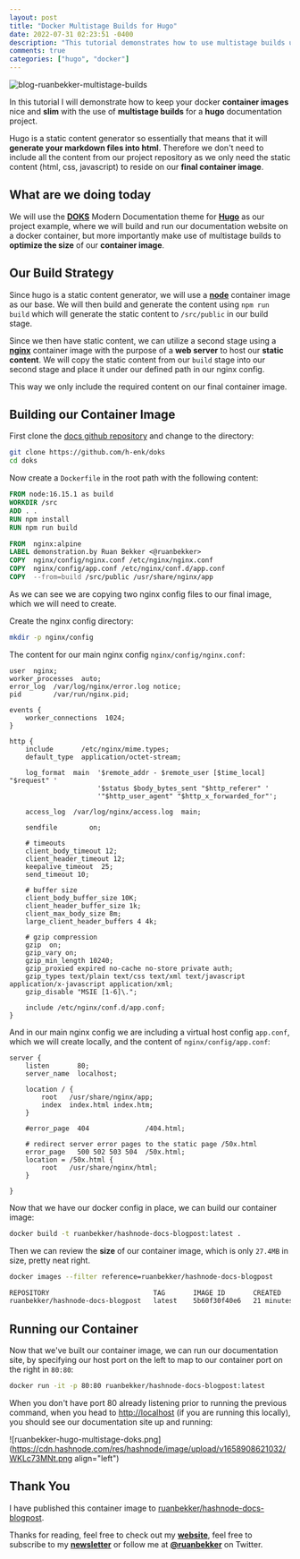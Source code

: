 ```yaml
---
layout: post
title: "Docker Multistage Builds for Hugo"
date: 2022-07-31 02:23:51 -0400
description: "This tutorial demonstrates how to use multistage builds using docker to take advantage of reducing the size of your final container image. This demonstration will use Hugo as an example."
comments: true
categories: ["hugo", "docker"]
---
```


![blog-ruanbekker-multistage-builds](https://user-images.githubusercontent.com/567298/182013196-aff6e76f-2cf3-4ec2-bfcc-3e977915a6aa.png)

In this tutorial I will demonstrate how to keep your docker **container images** nice and **slim** with the use of **multistage builds** for a **hugo** documentation project.

Hugo is a static content generator so essentially that means that it will **generate your markdown files into html**. Therefore we don't need to include all the content from our project repository as we only need the static content (html, css, javascript) to reside on our **final container image**.

## What are we doing today

We will use the **[DOKS](https://github.com/h-enk/doks)** Modern Documentation theme for **[Hugo](https://gohugo.io/)** as our project example, where we will build and run our documentation website on a docker container, but more importantly make use of multistage builds to **optimize the size** of our **container image**.

## Our Build Strategy

Since hugo is a static content generator, we will use a **[node](https://hub.docker.com/_/node)** container image as our base. We will then build and generate the content using `npm run build` which will generate the static content to `/src/public` in our build stage.

Since we then have static content, we can utilize a second stage using a **[nginx](https://hub.docker.com/_/nginx)** container image with the purpose of a **web server** to host our **static content**. We will copy the static content from our `build` stage into our second stage and place it under our defined path in our nginx config.

This way we only include the required content on our final container image.

## Building our Container Image

First clone the [docs github repository](https://github.com/h-enk/doks) and change to the directory:

```bash
git clone https://github.com/h-enk/doks
cd doks
```

Now create a `Dockerfile` in the root path with the following content:

```dockerfile
FROM node:16.15.1 as build
WORKDIR /src
ADD . .
RUN npm install
RUN npm run build

FROM  nginx:alpine
LABEL demonstration.by Ruan Bekker <@ruanbekker>
COPY  nginx/config/nginx.conf /etc/nginx/nginx.conf
COPY  nginx/config/app.conf /etc/nginx/conf.d/app.conf
COPY  --from=build /src/public /usr/share/nginx/app
```

As we can see we are copying two nginx config files to our final image, which we will need to create.

Create the nginx config directory:

```bash
mkdir -p nginx/config
```

The content for our main nginx config `nginx/config/nginx.conf`:

```
user  nginx;
worker_processes  auto;
error_log  /var/log/nginx/error.log notice;
pid        /var/run/nginx.pid;

events {
    worker_connections  1024;
}

http {
    include       /etc/nginx/mime.types;
    default_type  application/octet-stream;

    log_format  main  '$remote_addr - $remote_user [$time_local] "$request" '
                      '$status $body_bytes_sent "$http_referer" '
                      '"$http_user_agent" "$http_x_forwarded_for"';

    access_log  /var/log/nginx/access.log  main;

    sendfile        on;

    # timeouts
    client_body_timeout 12;
    client_header_timeout 12;
    keepalive_timeout  25;
    send_timeout 10;

    # buffer size
    client_body_buffer_size 10K;
    client_header_buffer_size 1k;
    client_max_body_size 8m;
    large_client_header_buffers 4 4k;
    
    # gzip compression
    gzip  on;
    gzip_vary on;
    gzip_min_length 10240;
    gzip_proxied expired no-cache no-store private auth;
    gzip_types text/plain text/css text/xml text/javascript application/x-javascript application/xml;
    gzip_disable "MSIE [1-6]\.";

    include /etc/nginx/conf.d/app.conf;
}
```

And in our main nginx config we are including a virtual host config `app.conf`, which we will create locally, and the content of `nginx/config/app.conf`:

```
server {
    listen       80;
    server_name  localhost;

    location / {
        root   /usr/share/nginx/app;
        index  index.html index.htm;
    }

    #error_page  404              /404.html;

    # redirect server error pages to the static page /50x.html
    error_page   500 502 503 504  /50x.html;
    location = /50x.html {
        root   /usr/share/nginx/html;
    }

}
```

Now that we have our docker config in place, we can build our container image:

```bash
docker build -t ruanbekker/hashnode-docs-blogpost:latest .
```

Then we can review the **size** of our container image, which is only `27.4MB` in size, pretty neat right.

```bash
docker images --filter reference=ruanbekker/hashnode-docs-blogpost

REPOSITORY                          TAG       IMAGE ID       CREATED          SIZE
ruanbekker/hashnode-docs-blogpost   latest    5b60f30f40e6   21 minutes ago   27.4MB
```

## Running our Container 

Now that we've built our container image, we can run our documentation site, by specifying our host port on the left to map to our container port on the right in `80:80`:

```bash
docker run -it -p 80:80 ruanbekker/hashnode-docs-blogpost:latest
```

When you don't have port 80 already listening prior to running the previous command, when you head to [http://localhost](http://localhost) (if you are running this locally), you should see our documentation site up and running:


![ruanbekker-hugo-multistage-doks.png](https://cdn.hashnode.com/res/hashnode/image/upload/v1658908621032/WKLc73MNt.png align="left")

## Thank You

I have published this container image to [ruanbekker/hashnode-docs-blogpost](https://hub.docker.com/r/ruanbekker/hashnode-docs-blogpost).

Thanks for reading, feel free to check out my **[website](https://ruan.dev)**, feel free to subscribe to my **[newsletter](http://digests.ruanbekker.com/?via=hashnode)** or follow me at **[@ruanbekker](https://twitter.com/ruanbekker)** on Twitter.

